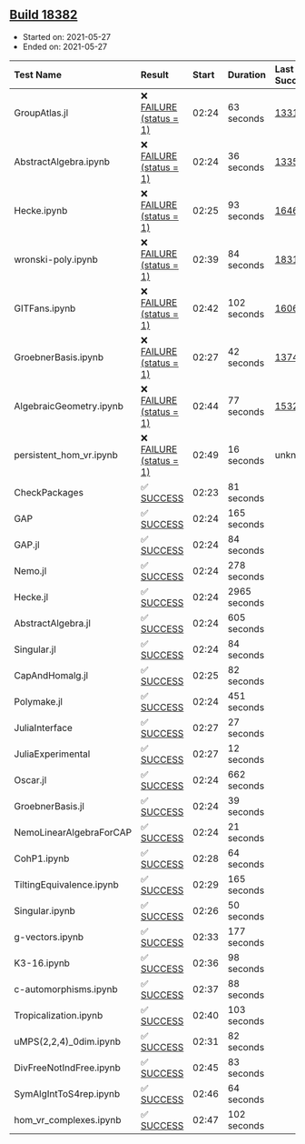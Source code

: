 ## [Build 18382](https://oscarci.mathematik.uni-kl.de/job/oscar/18382/)

* Started on: 2021-05-27
* Ended on: 2021-05-27

| Test Name    | Result | Start | Duration | Last Success | First Failure |
|:-------------|:-------|:------|:---------|:-------------|:--------------|
| GroupAtlas.jl | ❌ [FAILURE (status = 1)](https://oscarci.mathematik.uni-kl.de/job/oscar/18382/artifact/logs/build-18382/GroupAtlas.jl.log) | 02:24 | 63 seconds | [13311](https://oscarci.mathematik.uni-kl.de/job/oscar/13311/) | [13312](https://oscarci.mathematik.uni-kl.de/job/oscar/13312/) |
| AbstractAlgebra.ipynb | ❌ [FAILURE (status = 1)](https://oscarci.mathematik.uni-kl.de/job/oscar/18382/artifact/logs/build-18382/AbstractAlgebra.ipynb.log) | 02:24 | 36 seconds | [13355](https://oscarci.mathematik.uni-kl.de/job/oscar/13355/) | [13356](https://oscarci.mathematik.uni-kl.de/job/oscar/13356/) |
| Hecke.ipynb | ❌ [FAILURE (status = 1)](https://oscarci.mathematik.uni-kl.de/job/oscar/18382/artifact/logs/build-18382/Hecke.ipynb.log) | 02:25 | 93 seconds | [16463](https://oscarci.mathematik.uni-kl.de/job/oscar/16463/) | [16464](https://oscarci.mathematik.uni-kl.de/job/oscar/16464/) |
| wronski-poly.ipynb | ❌ [FAILURE (status = 1)](https://oscarci.mathematik.uni-kl.de/job/oscar/18382/artifact/logs/build-18382/wronski-poly.ipynb.log) | 02:39 | 84 seconds | [18314](https://oscarci.mathematik.uni-kl.de/job/oscar/18314/) | [18315](https://oscarci.mathematik.uni-kl.de/job/oscar/18315/) |
| GITFans.ipynb | ❌ [FAILURE (status = 1)](https://oscarci.mathematik.uni-kl.de/job/oscar/18382/artifact/logs/build-18382/GITFans.ipynb.log) | 02:42 | 102 seconds | [16068](https://oscarci.mathematik.uni-kl.de/job/oscar/16068/) | [16069](https://oscarci.mathematik.uni-kl.de/job/oscar/16069/) |
| GroebnerBasis.ipynb | ❌ [FAILURE (status = 1)](https://oscarci.mathematik.uni-kl.de/job/oscar/18382/artifact/logs/build-18382/GroebnerBasis.ipynb.log) | 02:27 | 42 seconds | [13748](https://oscarci.mathematik.uni-kl.de/job/oscar/13748/) | [13749](https://oscarci.mathematik.uni-kl.de/job/oscar/13749/) |
| AlgebraicGeometry.ipynb | ❌ [FAILURE (status = 1)](https://oscarci.mathematik.uni-kl.de/job/oscar/18382/artifact/logs/build-18382/AlgebraicGeometry.ipynb.log) | 02:44 | 77 seconds | [15322](https://oscarci.mathematik.uni-kl.de/job/oscar/15322/) | [15323](https://oscarci.mathematik.uni-kl.de/job/oscar/15323/) |
| persistent_hom_vr.ipynb | ❌ [FAILURE (status = 1)](https://oscarci.mathematik.uni-kl.de/job/oscar/18382/artifact/logs/build-18382/persistent_hom_vr.ipynb.log) | 02:49 | 16 seconds | unknown | unknown |
| CheckPackages | ✅ [SUCCESS](https://oscarci.mathematik.uni-kl.de/job/oscar/18382/artifact/logs/build-18382/CheckPackages.log) | 02:23 | 81 seconds |  |  |
| GAP | ✅ [SUCCESS](https://oscarci.mathematik.uni-kl.de/job/oscar/18382/artifact/logs/build-18382/GAP.log) | 02:24 | 165 seconds |  |  |
| GAP.jl | ✅ [SUCCESS](https://oscarci.mathematik.uni-kl.de/job/oscar/18382/artifact/logs/build-18382/GAP.jl.log) | 02:24 | 84 seconds |  |  |
| Nemo.jl | ✅ [SUCCESS](https://oscarci.mathematik.uni-kl.de/job/oscar/18382/artifact/logs/build-18382/Nemo.jl.log) | 02:24 | 278 seconds |  |  |
| Hecke.jl | ✅ [SUCCESS](https://oscarci.mathematik.uni-kl.de/job/oscar/18382/artifact/logs/build-18382/Hecke.jl.log) | 02:24 | 2965 seconds |  |  |
| AbstractAlgebra.jl | ✅ [SUCCESS](https://oscarci.mathematik.uni-kl.de/job/oscar/18382/artifact/logs/build-18382/AbstractAlgebra.jl.log) | 02:24 | 605 seconds |  |  |
| Singular.jl | ✅ [SUCCESS](https://oscarci.mathematik.uni-kl.de/job/oscar/18382/artifact/logs/build-18382/Singular.jl.log) | 02:24 | 84 seconds |  |  |
| CapAndHomalg.jl | ✅ [SUCCESS](https://oscarci.mathematik.uni-kl.de/job/oscar/18382/artifact/logs/build-18382/CapAndHomalg.jl.log) | 02:25 | 82 seconds |  |  |
| Polymake.jl | ✅ [SUCCESS](https://oscarci.mathematik.uni-kl.de/job/oscar/18382/artifact/logs/build-18382/Polymake.jl.log) | 02:24 | 451 seconds |  |  |
| JuliaInterface | ✅ [SUCCESS](https://oscarci.mathematik.uni-kl.de/job/oscar/18382/artifact/logs/build-18382/JuliaInterface.log) | 02:27 | 27 seconds |  |  |
| JuliaExperimental | ✅ [SUCCESS](https://oscarci.mathematik.uni-kl.de/job/oscar/18382/artifact/logs/build-18382/JuliaExperimental.log) | 02:27 | 12 seconds |  |  |
| Oscar.jl | ✅ [SUCCESS](https://oscarci.mathematik.uni-kl.de/job/oscar/18382/artifact/logs/build-18382/Oscar.jl.log) | 02:24 | 662 seconds |  |  |
| GroebnerBasis.jl | ✅ [SUCCESS](https://oscarci.mathematik.uni-kl.de/job/oscar/18382/artifact/logs/build-18382/GroebnerBasis.jl.log) | 02:24 | 39 seconds |  |  |
| NemoLinearAlgebraForCAP | ✅ [SUCCESS](https://oscarci.mathematik.uni-kl.de/job/oscar/18382/artifact/logs/build-18382/NemoLinearAlgebraForCAP.log) | 02:24 | 21 seconds |  |  |
| CohP1.ipynb | ✅ [SUCCESS](https://oscarci.mathematik.uni-kl.de/job/oscar/18382/artifact/logs/build-18382/CohP1.ipynb.log) | 02:28 | 64 seconds |  |  |
| TiltingEquivalence.ipynb | ✅ [SUCCESS](https://oscarci.mathematik.uni-kl.de/job/oscar/18382/artifact/logs/build-18382/TiltingEquivalence.ipynb.log) | 02:29 | 165 seconds |  |  |
| Singular.ipynb | ✅ [SUCCESS](https://oscarci.mathematik.uni-kl.de/job/oscar/18382/artifact/logs/build-18382/Singular.ipynb.log) | 02:26 | 50 seconds |  |  |
| g-vectors.ipynb | ✅ [SUCCESS](https://oscarci.mathematik.uni-kl.de/job/oscar/18382/artifact/logs/build-18382/g-vectors.ipynb.log) | 02:33 | 177 seconds |  |  |
| K3-16.ipynb | ✅ [SUCCESS](https://oscarci.mathematik.uni-kl.de/job/oscar/18382/artifact/logs/build-18382/K3-16.ipynb.log) | 02:36 | 98 seconds |  |  |
| c-automorphisms.ipynb | ✅ [SUCCESS](https://oscarci.mathematik.uni-kl.de/job/oscar/18382/artifact/logs/build-18382/c-automorphisms.ipynb.log) | 02:37 | 88 seconds |  |  |
| Tropicalization.ipynb | ✅ [SUCCESS](https://oscarci.mathematik.uni-kl.de/job/oscar/18382/artifact/logs/build-18382/Tropicalization.ipynb.log) | 02:40 | 103 seconds |  |  |
| uMPS(2,2,4)_0dim.ipynb | ✅ [SUCCESS](https://oscarci.mathematik.uni-kl.de/job/oscar/18382/artifact/logs/build-18382/uMPS-2-2-4-_0dim.ipynb.log) | 02:31 | 82 seconds |  |  |
| DivFreeNotIndFree.ipynb | ✅ [SUCCESS](https://oscarci.mathematik.uni-kl.de/job/oscar/18382/artifact/logs/build-18382/DivFreeNotIndFree.ipynb.log) | 02:45 | 83 seconds |  |  |
| SymAlgIntToS4rep.ipynb | ✅ [SUCCESS](https://oscarci.mathematik.uni-kl.de/job/oscar/18382/artifact/logs/build-18382/SymAlgIntToS4rep.ipynb.log) | 02:46 | 64 seconds |  |  |
| hom_vr_complexes.ipynb | ✅ [SUCCESS](https://oscarci.mathematik.uni-kl.de/job/oscar/18382/artifact/logs/build-18382/hom_vr_complexes.ipynb.log) | 02:47 | 102 seconds |  |  |
